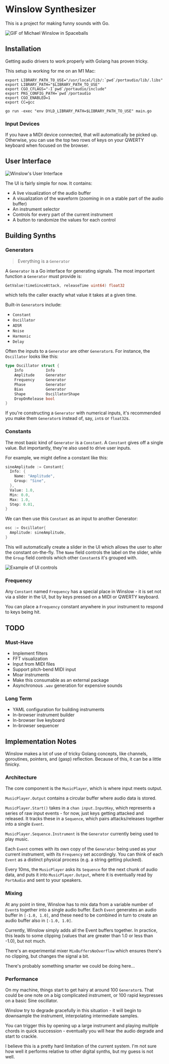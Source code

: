 # Winslow Synthesizer

This is a project for making funny sounds with Go.

![GIF of Michael Winslow in Spaceballs](winslow.gif)

## Installation
Getting audio drivers to work properly with Golang has proven tricky.

This setup is working for me on an M1 Mac:
```
export LIBRARY_PATH_TO_USE="/usr/local/lib/:`pwd`/portaudio/lib/.libs"
export LIBRARY_PATH="$LIBRARY_PATH_TO_USE"
export CGO_CFLAGS="-I`pwd`/portaudio/include"
export PKG_CONFIG_PATH=`pwd`/portaudio
export CGO_ENABLED=1
export CC=gcc

go run -exec "env DYLD_LIBRARY_PATH=$LIBRARY_PATH_TO_USE" main.go
```

### Input Devices
If you have a MIDI device connected, that will automatically be picked up.
Otherwise, you can use the top two rows of keys on your QWERTY keyboard
when focused on the browser.

## User Interface
![Winslow's User Interface](ui.png)

The UI is fairly simple for now. It contains:
* A live visualization of the audio buffer
* A visualization of the waveform (zooming in on a stable part of the audio buffer)
* An instrument selector
* Controls for every part of the current instrument
* A button to randomize the values for each control

## Building Synths

### Generators
> Everything is a `Generator`

A `Generator` is a Go interface for generating signals. The most important function a `Generator` must provide is:

```go
GetValue(timeSinceAttack, releaseTime uint64) float32
```

which tells the caller exactly what value it takes at a given time.

Built-in `Generator`s include:
* `Constant`
* `Oscillator`
* `ADSR`
* `Noise`
* `Harmonic`
* `Delay`

Often the inputs to a `Generator` are other `Generator`s. For instance, the `Oscillator` looks like this:
```go
type Oscillator struct {
    Info          Info
    Amplitude     Generator
    Frequency     Generator
    Phase         Generator
    Bias          Generator
    Shape         OscillatorShape
    DropOnRelease bool
}
```

If you're constructing a `Generator` with numerical inputs, it's recommended you make them
`Generator`s instead of, say, `int`s or `float32`s.

### Constants
The most basic kind of `Generator` is a `Constant`. A `Constant` gives off a single value. But
importantly, they're also used to drive user inputs.

For example, we might define a constant like this:
```go
sineAmplitude := Constant{
  Info: {
    Name: "Amplitude",
    Group: "Sine",
  },
  Value: 1.0,
  Min: 0.0,
  Max: 1.0,
  Step: 0.01,
}
```

We can then use this `Constant` as an input to another Generator:
```go
osc := Oscillator{
  Amplitude: sineAmplitude,
}
```

This will automatically create a slider in the UI which allows the user to
alter the constant on-the-fly. The `Name` field controls the label on the slider,
while the `Group` field controls which other `Constant`s it's grouped with.

![Example of UI controls](controls.png)

### Frequency
Any `Constant` named `Frequency` has a special place in Winslow - it is set not via a slider
in the UI, but by keys pressed on a MIDI or QWERTY keyboard.

You can place a `Frequency` constant anywhere in your instrument to respond to keys being hit.

## TODO
### Must-Have
* Implement filters
* FFT visualization
* Input from MIDI files
* Support pitch-bend MIDI input
* Moar instruments
* Make this consumable as an external package
* Asynchronous `.wav` generation for expensive sounds

### Long Term
* YAML configuration for building instruments
* In-browser instrument builder
* In-browser live keyboard
* In-browser sequencer

## Implementation Notes
Winslow makes a lot of use of tricky Golang concepts, like channels, goroutines, pointers, and
(gasp) reflection. Because of this, it can be a little finicky.

### Architecture

The core component is the `MusicPlayer`, which is where input meets output.

`MusicPlayer.Output` contains a circular buffer where audio data is stored.

`MusicPlayer.Start()` takes in a `chan input.InputKey`, which represents a series of
raw input events - for now, just keys getting attacked and released. It tracks these
in a `Sequence`, which pairs attacks/releases together into a single `Event`.

`MusicPlayer.Sequence.Instrument` is the `Generator` currently being used to play music.

Each `Event` comes with its own copy of the `Generator` being used as your current instrument,
with its `Frequency` set accordingly. You can think of each `Event` as a distinct physical
process (e.g. a string getting plucked).

Every 10ms, the `MusicPlayer` asks its `Sequence` for the next chunk of audio data, and
puts it into `MusicPlayer.Output`, where it is eventually read by `PortAudio` and sent
to your speakers.

### Mixing
At any point in time, Winslow has to mix data from a variable number of `Event`s together
into a single audio buffer. Each `Event` generates an audio buffer in `[-1.0, 1.0]`, and
these need to be combined in turn to create an audio buffer also in `[-1.0, 1.0]`.

Currently, Winslow simply adds all the Event buffers together. In practice, this leads to some
clipping (values that are greater than 1.0 or less than -1.0), but not much.

There's an experimental mixer `MixBuffersNoOverflow` which ensures there's no clipping,
but changes the signal a bit.

There's probably something smarter we could be doing here...

### Performance
On my machine, things start to get hairy at around 100 `Generator`s. That could be one note
on a big complicated instrument, or 100 rapid keypresses on a basic Sine oscillator.

Winslow try to degrade gracefully in this situation - it will begin to downsample the instrument,
interpolating intermediate samples.

You can trigger this by opening up a large instrument and playing multiple chords in quick
succession - eventually you will hear the audio degrade and start to crackle.

I believe this is a pretty hard limitation of the current system. I'm not sure how well it performs
relative to other digital synths, but my guess is not well.
